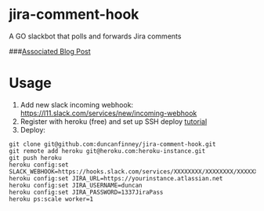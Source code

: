 jira-comment-hook
=================

A GO slackbot that polls and forwards Jira comments

###[Associated Blog Post](http://duncanfinney.github.io/2014/11/23/creating-a-slack-bot-for-jira-comments/)


Usage
=====

1. Add new slack incoming webhook: https://l11.slack.com/services/new/incoming-webhook
2. Register with heroku (free) and set up SSH deploy [tutorial](https://devcenter.heroku.com/articles/keys)
3. Deploy:

```
git clone git@github.com:duncanfinney/jira-comment-hook.git
git remote add heroku git@heroku.com:heroku-instance.git
git push heroku
heroku config:set SLACK_WEBHOOK=https://hooks.slack.com/services/XXXXXXXX/XXXXXXXX/XXXXXXXXXXXXXXX
heroku config:set JIRA_URL=https://yourinstance.atlassian.net
heroku config:set JIRA_USERNAME=duncan
heroku config:set JIRA_PASSWORD=1337JiraPass
heroku ps:scale worker=1
```

